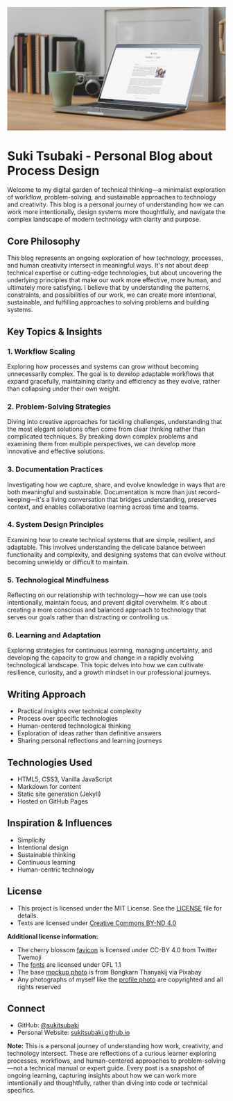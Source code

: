 ![Preview](/assets/images/preview.jpg "Preview of the Website")

# Suki Tsubaki - Personal Blog about Process Design
Welcome to my digital garden of technical thinking—a minimalist exploration of workflow, problem-solving, and sustainable approaches to technology and creativity. This blog is a personal journey of understanding how we can work more intentionally, design systems more thoughtfully, and navigate the complex landscape of modern technology with clarity and purpose.

## Core Philosophy

This blog represents an ongoing exploration of how technology, processes, and human creativity intersect in meaningful ways. It's not about deep technical expertise or cutting-edge technologies, but about uncovering the underlying principles that make our work more effective, more human, and ultimately more satisfying. I believe that by understanding the patterns, constraints, and possibilities of our work, we can create more intentional, sustainable, and fulfilling approaches to solving problems and building systems.

## Key Topics & Insights

### 1. Workflow Scaling
Exploring how processes and systems can grow without becoming unnecessarily complex. The goal is to develop adaptable workflows that expand gracefully, maintaining clarity and efficiency as they evolve, rather than collapsing under their own weight.

### 2. Problem-Solving Strategies
Diving into creative approaches for tackling challenges, understanding that the most elegant solutions often come from clear thinking rather than complicated techniques. By breaking down complex problems and examining them from multiple perspectives, we can develop more innovative and effective solutions.

### 3. Documentation Practices
Investigating how we capture, share, and evolve knowledge in ways that are both meaningful and sustainable. Documentation is more than just record-keeping—it's a living conversation that bridges understanding, preserves context, and enables collaborative learning across time and teams.

### 4. System Design Principles 
Examining how to create technical systems that are simple, resilient, and adaptable. This involves understanding the delicate balance between functionality and complexity, and designing systems that can evolve without becoming unwieldy or difficult to maintain.

### 5. Technological Mindfulness
Reflecting on our relationship with technology—how we can use tools intentionally, maintain focus, and prevent digital overwhelm. It's about creating a more conscious and balanced approach to technology that serves our goals rather than distracting or controlling us.

### 6. Learning and Adaptation
Exploring strategies for continuous learning, managing uncertainty, and developing the capacity to grow and change in a rapidly evolving technological landscape. This topic delves into how we can cultivate resilience, curiosity, and a growth mindset in our professional journeys.

## Writing Approach

- Practical insights over technical complexity
- Process over specific technologies
- Human-centered technological thinking
- Exploration of ideas rather than definitive answers
- Sharing personal reflections and learning journeys

## Technologies Used

- HTML5, CSS3, Vanilla JavaScript
- Markdown for content
- Static site generation (Jekyll)
- Hosted on GitHub Pages

## Inspiration & Influences

- Simplicity
- Intentional design
- Sustainable thinking
- Continuous learning
- Human-centric technology

## License

* This project is licensed under the MIT License. See the [LICENSE](LICENSE) file for details.
* Texts are licensed under [Creative Commons BY-ND 4.0](https://creativecommons.org/licenses/by-nd/4.0/)

**Additional license information:**
* The cherry blossom [favicon](assets/favicon) is licensed under CC-BY 4.0 from Twitter Twemoji
* The [fonts](assets/fonts) are licensed under OFL 1.1
* The base [mockup photo](assets/images/preview.jpg) is from Bongkarn Thanyakij via Pixabay
* Any photographs of myself like the [profile photo](assets/images/suki-tsubaki__compressed.jpg) are copyrighted and all rights reserved

## Connect

- GitHub: [@sukitsubaki](https://github.com/sukitsubaki)
- Personal Website: [sukitsubaki.github.io](https://sukitsubaki.github.io)

**Note:** This is a personal journey of understanding how work, creativity, and technology intersect. These are reflections of a curious learner exploring processes, workflows, and human-centered approaches to problem-solving—not a technical manual or expert guide. Every post is a snapshot of ongoing learning, capturing insights about how we can work more intentionally and thoughtfully, rather than diving into code or technical specifics.
